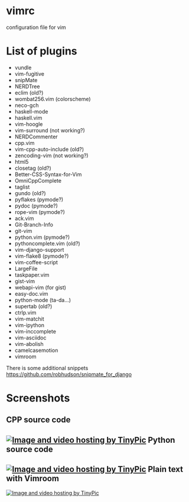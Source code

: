 vimrc
=====
configuration file for vim

List of plugins
===============
* vundle
* vim-fugitive
* snipMate
* NERDTree
* eclim (old?)
* wombat256.vim (colorscheme)
* neco-gch
* haskell-mode
* haskell.vim
* vim-hoogle
* vim-surround (not working?)
* NERDCommenter
* cpp.vim
* vim-cpp-auto-include (old?)
* zencoding-vim (not working?)
* html5
* closetag (old?)
* Better-CSS-Syntax-for-Vim
* OmniCppComplete
* taglist
* gundo (old?)
* pyflakes (pymode?)
* pydoc (pymode?)
* rope-vim (pymode?)
* ack.vim
* Git-Branch-Info
* git-vim
* python.vim (pymode?)
* pythoncomplete.vim (old?)
* vim-django-support
* vim-flake8 (pymode?)
* vim-coffee-script
* LargeFile
* taskpaper.vim
* gist-vim
* webapi-vim (for gist)
* easy-doc.vim
* python-mode (ta-da...)
* supertab (old?)
* ctrlp.vim
* vim-matchit
* vim-ipython
* vim-inccomplete
* vim-asciidoc
* vim-abolish
* camelcasemotion
* vimroom

There is some additional snippets https://github.com/robhudson/snipmate_for_django

Screenshots
===========
CPP source code
---------------
<a href="http://tinypic.com?ref=11gj96w" target="_blank"><img src="http://i39.tinypic.com/11gj96w.png" border="0" alt="Image and video hosting by TinyPic"></a>
Python source code
------------------
<a href="http://tinypic.com?ref=15dph87" target="_blank"><img src="http://i40.tinypic.com/15dph87.png" border="0" alt="Image and video hosting by TinyPic"></a>
Plain text with Vimroom
-----------------------
<a href="http://tinypic.com?ref=2ypar6f" target="_blank"><img src="http://i39.tinypic.com/2ypar6f.png" border="0" alt="Image and video hosting by TinyPic"></a>
